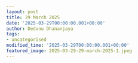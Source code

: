 ```yaml
---
layout: post
title: 29 March 2025
date: '2025-03-29T00:00:00.001+00:00'
author: Dedunu Dhananjaya
tags:
- uncategorised
modified_time: '2025-03-29T00:00:00.001+00:00'
featured_image: 2025-03-29-29-march-2025-1.jpeg
---
```

